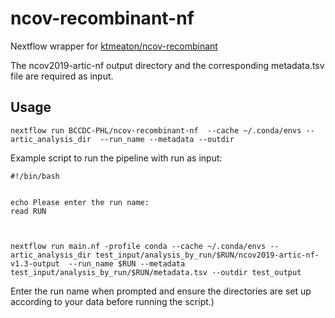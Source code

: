 # ncov-recombinant-nf

Nextflow wrapper for [ktmeaton/ncov-recombinant](https://github.com/ktmeaton/ncov-recombinant)

The ncov2019-artic-nf output directory and the corresponding metadata.tsv file are required as input.

## Usage

```
nextflow run BCCDC-PHL/ncov-recombinant-nf  --cache ~/.conda/envs --artic_analysis_dir  --run_name --metadata --outdir
```

Example script to run the pipeline with run as input:

```
#!/bin/bash


echo Please enter the run name:
read RUN



nextflow run main.nf -profile conda --cache ~/.conda/envs --artic_analysis_dir test_input/analysis_by_run/$RUN/ncov2019-artic-nf-v1.3-output  --run_name $RUN --metadata test_input/analysis_by_run/$RUN/metadata.tsv --outdir test_output
```
Enter the run name when prompted and ensure the directories are set up according to your data before running the script.)
